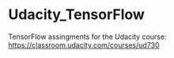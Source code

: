 # Udacity_TensorFlow

TensorFlow assingments for the Udacity course: https://classroom.udacity.com/courses/ud730
